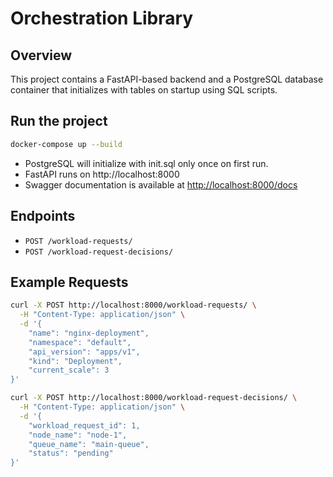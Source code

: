 # Orchestration Library

## Overview

This project contains a FastAPI-based backend and a PostgreSQL database container that initializes with tables on startup using SQL scripts.

## Run the project

```bash
docker-compose up --build
```
- PostgreSQL will initialize with init.sql only once on first run.
- FastAPI runs on http://localhost:8000
- Swagger documentation is available at [http://localhost:8000/docs](http://localhost:8000/docs)

## Endpoints

- `POST /workload-requests/`
- `POST /workload-request-decisions/`

## Example Requests

```bash
curl -X POST http://localhost:8000/workload-requests/ \
  -H "Content-Type: application/json" \
  -d '{
    "name": "nginx-deployment",
    "namespace": "default",
    "api_version": "apps/v1",
    "kind": "Deployment",
    "current_scale": 3
}'

curl -X POST http://localhost:8000/workload-request-decisions/ \
  -H "Content-Type: application/json" \
  -d '{
    "workload_request_id": 1,
    "node_name": "node-1",
    "queue_name": "main-queue",
    "status": "pending"
}'
```

